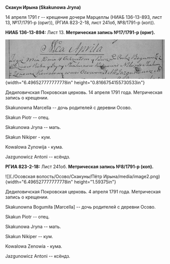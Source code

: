 **Скакун Ирына (Skakunowa Jryna)**

14 апреля 1791 г -- крещение дочери Марцеллы (НИАБ 136-13-893, лист 13,
№17/1791-р (ориг)), (РГИА 823-2-18, лист 241об, №8/1791-р (коп)).

**НИАБ 136-13-894:** Лист 13. **Метрическая запись №17/1791-р (ориг).**

![](./media/9f872226ce3b14038003c731231fe7eb75ac5f10.png){width="6.496527777777778in"
height="0.8166754155730533in"}

Дедиловичская Покровская церковь. 14 апреля 1791 года. Метрическая
запись о крещении.

Skakunowna Marcella -- дочь родителей с деревни Осово.

Skakun Piotr -- отец.

Skakunowa Jryna -- мать.

Skakun Nikiper - кум.

Kowalowa Zynowija - кума.

Jazgunowicz Antoni -- ксёндз.

**РГИА 823-2-18:** Лист 241об. **Метрическая запись №8/1791-р (коп).**

![](./Осовская волость/Осово/Скакуны/Пётр Ирына/media/image2.png){width="6.496527777777778in"
height="1.59375in"}

Дедиловичская Покровская церковь. 4 апреля 1791 года. Метрическая запись
о крещении.

Skakunowna Bogumiła \[Marcella\] -- дочь родителей с деревни Осово.

Skakun Piotr -- отец.

Skakunowa Jryna -- мать.

Skakun Nikiper -- кум.

Kowalowa Zenowia - кума.

Jazgunowicz Antoni -- ксёндз.
